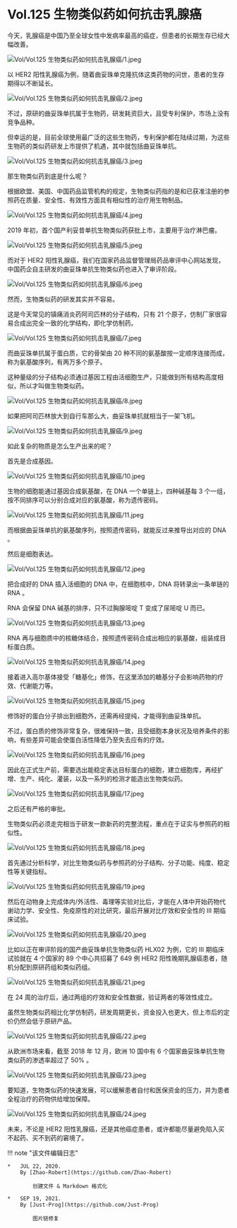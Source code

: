 # Vol.125 生物类似药如何抗击乳腺癌

今天，乳腺癌是中国乃至全球女性中发病率最高的癌症，但患者的长期生存已经大幅改善。

![Vol/Vol.125 生物类似药如何抗击乳腺癌/1.jpeg](https://cdn.jsdelivr.net/gh/qiaoshouzi/static/image/Vol/Vol.125%20生物类似药如何抗击乳腺癌/1.jpeg)

以 HER2 阳性乳腺癌为例，随着曲妥珠单克隆抗体这类药物的问世，患者的生存期得以不断延长。

![Vol/Vol.125 生物类似药如何抗击乳腺癌/2.jpeg](https://cdn.jsdelivr.net/gh/qiaoshouzi/static/image/Vol/Vol.125%20生物类似药如何抗击乳腺癌/2.jpeg)

不过，原研的曲妥珠单抗属于生物药，研发耗资巨大，且受专利保护，市场上没有竞争品种。

但幸运的是，目前全球使用最广泛的这些生物药，专利保护都在陆续过期，为这些生物药的类似药研发上市提供了机遇，其中就包括曲妥珠单抗。

![Vol/Vol.125 生物类似药如何抗击乳腺癌/3.jpeg](https://cdn.jsdelivr.net/gh/qiaoshouzi/static/image/Vol/Vol.125%20生物类似药如何抗击乳腺癌/3.jpeg)

那生物类似药到底是什么呢？

根据欧盟、美国、中国药品监管机构的规定，生物类似药指的是和已获准注册的参照药在质量、安全性、有效性方面具有相似性的治疗用生物制品。

![Vol/Vol.125 生物类似药如何抗击乳腺癌/4.jpeg](https://cdn.jsdelivr.net/gh/qiaoshouzi/static/image/Vol/Vol.125%20生物类似药如何抗击乳腺癌/4.jpeg)

2019 年初，首个国产利妥昔单抗生物类似药获批上市，主要用于治疗淋巴瘤。

![Vol/Vol.125 生物类似药如何抗击乳腺癌/5.jpeg](https://cdn.jsdelivr.net/gh/qiaoshouzi/static/image/Vol/Vol.125%20生物类似药如何抗击乳腺癌/5.jpeg)

而对于 HER2 阳性乳腺癌，我们在国家药品监督管理局药品审评中心网站发现，中国药企自主研发的曲妥珠单抗生物类似药也进入了审评阶段。

![Vol/Vol.125 生物类似药如何抗击乳腺癌/6.jpeg](https://cdn.jsdelivr.net/gh/qiaoshouzi/static/image/Vol/Vol.125%20生物类似药如何抗击乳腺癌/6.jpeg)

然而，生物类似药的研发其实并不容易。

这是今天常见的镇痛消炎药阿司匹林的分子结构，只有 21 个原子，仿制厂家很容易合成出完全一致的化学结构，即化学仿制药。

![Vol/Vol.125 生物类似药如何抗击乳腺癌/7.jpeg](https://cdn.jsdelivr.net/gh/qiaoshouzi/static/image/Vol/Vol.125%20生物类似药如何抗击乳腺癌/7.jpeg)

而曲妥珠单抗属于蛋白质，它的骨架由 20 种不同的氨基酸按一定顺序连接而成，称为氨基酸序列，有两万多个原子。

这种量级的分子结构必须通过基因工程由活细胞生产，只能做到所有结构高度相似，所以才叫做生物类似药。

![Vol/Vol.125 生物类似药如何抗击乳腺癌/8.jpeg](https://cdn.jsdelivr.net/gh/qiaoshouzi/static/image/Vol/Vol.125%20生物类似药如何抗击乳腺癌/8.jpeg)

如果把阿司匹林放大到自行车那么大，曲妥珠单抗就相当于一架飞机。

![Vol/Vol.125 生物类似药如何抗击乳腺癌/9.jpeg](https://cdn.jsdelivr.net/gh/qiaoshouzi/static/image/Vol/Vol.125%20生物类似药如何抗击乳腺癌/9.jpeg)

如此复杂的物质是怎么生产出来的呢？

首先是合成基因。

![Vol/Vol.125 生物类似药如何抗击乳腺癌/10.jpeg](https://cdn.jsdelivr.net/gh/qiaoshouzi/static/image/Vol/Vol.125%20生物类似药如何抗击乳腺癌/10.jpeg)

生物的细胞能通过基因合成氨基酸，在 DNA 一个单链上，四种碱基每 3 个一组，按不同排序可以分别合成对应的氨基酸，称为遗传密码。

![Vol/Vol.125 生物类似药如何抗击乳腺癌/11.jpeg](https://cdn.jsdelivr.net/gh/qiaoshouzi/static/image/Vol/Vol.125%20生物类似药如何抗击乳腺癌/11.jpeg)

而根据曲妥珠单抗的氨基酸序列，按照遗传密码，就能反过来推导出对应的 DNA 。

然后是细胞表达。

![Vol/Vol.125 生物类似药如何抗击乳腺癌/12.jpeg](https://cdn.jsdelivr.net/gh/qiaoshouzi/static/image/Vol/Vol.125%20生物类似药如何抗击乳腺癌/12.jpeg)

把合成好的 DNA 插入活细胞的 DNA 中，在细胞核中，DNA 将转录出一条单链的 RNA 。

RNA 会保留 DNA 碱基的排序，只不过胸腺嘧啶 T 变成了尿嘧啶 U 而已。

![Vol/Vol.125 生物类似药如何抗击乳腺癌/13.jpeg](https://cdn.jsdelivr.net/gh/qiaoshouzi/static/image/Vol/Vol.125%20生物类似药如何抗击乳腺癌/13.jpeg)

RNA 再与细胞质中的核糖体结合，按照遗传密码合成出相应的氨基酸，组装成目标蛋白质。

![Vol/Vol.125 生物类似药如何抗击乳腺癌/14.jpeg](https://cdn.jsdelivr.net/gh/qiaoshouzi/static/image/Vol/Vol.125%20生物类似药如何抗击乳腺癌/14.jpeg)

接着进入高尔基体接受「糖基化」修饰，在这里添加的糖基分子会影响药物的疗效、代谢能力等。

![Vol/Vol.125 生物类似药如何抗击乳腺癌/15.jpeg](https://cdn.jsdelivr.net/gh/qiaoshouzi/static/image/Vol/Vol.125%20生物类似药如何抗击乳腺癌/15.jpeg)

修饰好的蛋白分子排出到细胞外，还需再经提纯，才能得到曲妥珠单抗。

不过，蛋白质的修饰非常复杂，很难保持一致，且受细胞本身状况及培养条件的影响，有些差异可能会使蛋白活性降低乃至失去应有的疗效。

![Vol/Vol.125 生物类似药如何抗击乳腺癌/16.jpeg](https://cdn.jsdelivr.net/gh/qiaoshouzi/static/image/Vol/Vol.125%20生物类似药如何抗击乳腺癌/16.jpeg)

因此在正式生产前，需要选出能稳定表达目标蛋白的细胞，建立细胞库，再经扩增、生产、纯化、灌装，以及一系列的检测才能造出生物类似药。

![Vol/Vol.125 生物类似药如何抗击乳腺癌/17.jpeg](https://cdn.jsdelivr.net/gh/qiaoshouzi/static/image/Vol/Vol.125%20生物类似药如何抗击乳腺癌/17.jpeg)

之后还有严格的审批。

生物类似药必须走完相当于研发一款新药的完整流程，重点在于证实与参照药的相似性。

![Vol/Vol.125 生物类似药如何抗击乳腺癌/18.jpeg](https://cdn.jsdelivr.net/gh/qiaoshouzi/static/image/Vol/Vol.125%20生物类似药如何抗击乳腺癌/18.jpeg)

首先通过分析科学，对比生物类似药与参照药的分子结构、分子功能、纯度、稳定性等关键指标。

![Vol/Vol.125 生物类似药如何抗击乳腺癌/19.jpeg](https://cdn.jsdelivr.net/gh/qiaoshouzi/static/image/Vol/Vol.125%20生物类似药如何抗击乳腺癌/19.jpeg)

然后在动物身上完成体内/外活性、毒理等实验对比后，才能在人体中开始药物代谢动力学、安全性、免疫原性的对比研究，最后开展对比疗效和安全性的 III 期临床试验。

![Vol/Vol.125 生物类似药如何抗击乳腺癌/20.jpeg](https://cdn.jsdelivr.net/gh/qiaoshouzi/static/image/Vol/Vol.125%20生物类似药如何抗击乳腺癌/20.jpeg)

比如以正在审评阶段的国产曲妥珠单抗生物类似药 HLX02 为例，它的 III 期临床试验就在 4 个国家的 89 个中心共招募了 649 例 HER2 阳性晚期乳腺癌患者，随机分配到原研药组和类似药组。

![Vol/Vol.125 生物类似药如何抗击乳腺癌/21.jpeg](https://cdn.jsdelivr.net/gh/qiaoshouzi/static/image/Vol/Vol.125%20生物类似药如何抗击乳腺癌/21.jpeg)

在 24 周的治疗后，通过两组的疗效和安全性数据，验证两者的等效性成立。

虽然生物类似药相比化学仿制药，研发周期更长，资金投入也更大，但上市后的定价仍然会低于原研产品。

![Vol/Vol.125 生物类似药如何抗击乳腺癌/22.jpeg](https://cdn.jsdelivr.net/gh/qiaoshouzi/static/image/Vol/Vol.125%20生物类似药如何抗击乳腺癌/22.jpeg)

从欧洲市场来看，截至 2018 年 12 月，欧洲 10 国中有 6 个国家曲妥珠单抗生物类似药的渗透率超过了 50% 。

![Vol/Vol.125 生物类似药如何抗击乳腺癌/23.jpeg](https://cdn.jsdelivr.net/gh/qiaoshouzi/static/image/Vol/Vol.125%20生物类似药如何抗击乳腺癌/23.jpeg)

要知道，生物类似药的快速发展，可以缓解患者自付和医保资金的压力，并为患者全程治疗的药物供给增加保障。

![Vol/Vol.125 生物类似药如何抗击乳腺癌/24.jpeg](https://cdn.jsdelivr.net/gh/qiaoshouzi/static/image/Vol/Vol.125%20生物类似药如何抗击乳腺癌/24.jpeg)

未来，不论是 HER2 阳性乳腺癌，还是其他癌症患者，或许都能尽量避免陷入买不起药、买不到药的窘境了。

!!! note "该文件编辑日志"

	* 	JUL 22, 2020.
		By [Zhao-Robert](https://github.com/Zhao-Robert)

			创建文件 & Markdown 格式化
	
	*	SEP 19, 2021.
		By [Just-Prog](https://github.com/Just-Prog)

			图片链修复
